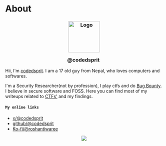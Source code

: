 # About

<h3 align="center">
	<img src="https://avatars.githubusercontent.com/u/109761382?v=4&h=300&w=300&fit=cover&mask=circle&maxage=7d
)" width="100" alt="Logo"/><br/>
@codedsprit
	<img src="https://raw.githubusercontent.com/catppuccin/catppuccin/main/assets/misc/transparent.png" height="30" width="0px"/>
</h3>

Hii, I'm [codedsprit](https://github.com/codedsprit). I am a 17 old guy from Nepal, who loves computers and softwares. 

I'm a Security Researcher(not by profession), I play ctfs and do [Bug Bounty](https://hackerone.com/codedsprit). I believe in secure software and FOSS. Here you can find most of my writeups related to [CTFs'](https://ctf.hackthebox.com/user/profile/369283) and my findings. 

#### ``My online links``
* [x/@codedsprit](https://x.com/codedsprit)
* [github/@codedsprit](https://github.com/codedsprit)
* [Ko-fi/@roshantiwaree](https://ko-fi.com/roshantiwaree)

<p align="center">
  <img src="https://raw.githubusercontent.com/catppuccin/catppuccin/main/assets/footers/gray0_ctp_on_line.svg?sanitize=true" />
</p>

